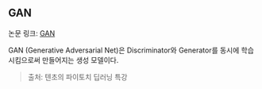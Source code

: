 ## GAN

논문 링크: [GAN](https://arxiv.org/pdf/1406.2661.pdf)

GAN (Generative Adversarial Net)은 Discriminator와 Generator를 동시에 학습시킴으로써 만들어지는 생성 모델이다.



> 출처: 텐초의 파이토치 딥러닝 특강
